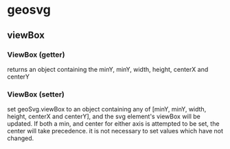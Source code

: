 # geosvg

## viewBox

### ViewBox (getter)

returns an object containing the minY, minY, width, height, centerX and centerY

### ViewBox (setter)

  set geoSvg.viewBox to an object containing any of [minY, minY, width, height, centerX and centerY], and the svg element's viewBox will be updated. If both a min, and center for either axis is attempted to be set, the center will take precedence. it is not necessary to set values which have not changed.
